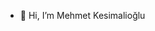 - 👋 Hi, I’m Mehmet Kesimalioğlu


<!---
mkesim/mkesim is a ✨ special ✨ repository because its `README.md` (this file) appears on your GitHub profile.
You can click the Preview link to take a look at your changes.
--->
